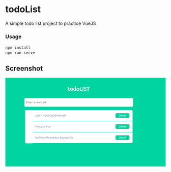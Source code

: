 
todoList
=====================


A simple todo list project to practice VueJS

### Usage
```
npm install
npm run serve
```
## Screenshot
!["Screenshot of todoLIST"](https://github.com/cristianeams/vue-example/blob/master/docs/Screen%20Shot%202018-09-11%20at%2011.51.26%20PM.png?raw=true)



